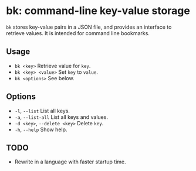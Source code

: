 # bk: command-line key-value storage

`bk` stores key-value pairs in a JSON file, and provides an interface to retrieve values. It is intended for command line bookmarks.

## Usage

- `bk <key>`
    Retrieve value for `key`.
- `bk <key> <value>`
    Set `key` to `value`.
- `bk <options>`
    See below.

## Options

- `-l`, `--list`
    List all keys.
- `-a`, `--list-all`
    List all keys and values.
- `-d <key>`, `--delete <key>`
    Delete `key`.
- `-h`, `--help`
    Show help.

## TODO

- Rewrite in a language with faster startup time.
